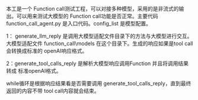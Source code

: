 本工是一个 Function call测试工程，可以对接多种模型，采用的是非流式的输出。可以用来测试大模型的 Function call功能是否正常。主要代码 function_call_agent.py 是入口代码。config_list 是模型配置。

1： generate_llm_reply 是调用大模型适配文件目录下的方法与大模型进行交互。 大模型适配文件  function_call\models 在这个目录下。生成的响应如果是tool call会转换成标准的 openAI响应格式。

2：generate_tool_calls_reply 是解析大模型响应调用Function 并且将调用结果转成 标准openAI格式。

while循环是根据响应结果看是否需要调用 generate_tool_calls_reply，直到最终返回的内容不带 tool call内容就会结束。
